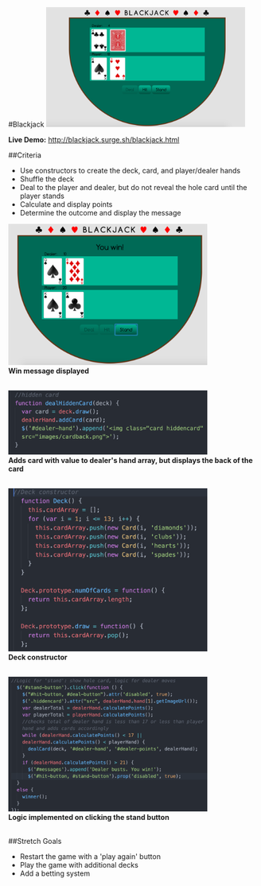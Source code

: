 #Blackjack
<img src = "screenshots/blackjack_main.png" alt="Blackjack Game" width="400px" />

**Live Demo:** http://blackjack.surge.sh/blackjack.html

##Criteria
  * Use constructors to create the deck, card, and player/dealer hands
  * Shuffle the deck
  * Deal to the player and dealer, but do not reveal the hole card until the player stands
  * Calculate and display points 
  * Determine the outcome and display the message <br>
  
<img src = "screenshots/win_screenshot.png" alt="Win Message" width="400px" /><br>
**Win message displayed**<br><br>

<img src = "screenshots/hiddencard_screenshot.png" alt="Hole Card" width="400px" /><br>
**Adds card with value to dealer's hand array, but displays the back of the card**<br><br>

<img src = "screenshots/deckConstructor_screenshot.png" alt="Deck Constructor" width="400px" /><br>
**Deck constructor**<br><br>

<img src = "screenshots/standLogic_screenshot.png" alt="Deck Constructor" width="400px" /><br>
**Logic implemented on clicking the stand button**<br><br>


##Stretch Goals 
  * Restart the game with a 'play again' button 
  * Play the game with additional decks 
  * Add a betting system
